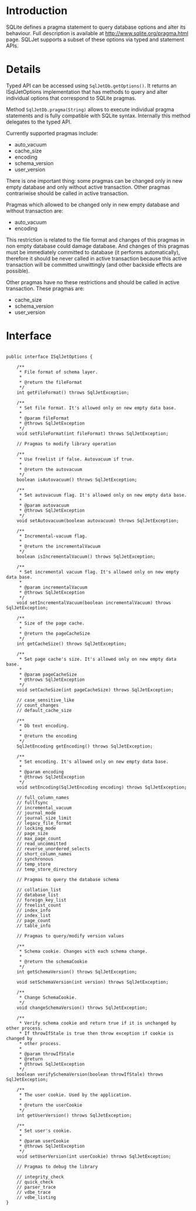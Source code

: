 # Introduction #
SQLite defines a pragma statement to query database options and alter its behaviour. Full description is available at http://www.sqlite.org/pragma.html page. SQLJet supports a subset of these options via typed and statement APIs.

# Details #
Typed API can be accessed using `SqlJetDb.getOptions()`. It returns an ISqlJetOptions implementation that has methods to query and alter individual options that correspond to SQLite pragmas.

Method `SqlJetDb.pragma(String)` allows to execute individual pragma statements and is fully compatible with SQLite syntax. Internally this method delegates to the typed API.

Currently supported pragmas include:
  * auto\_vacuum
  * cache\_size
  * encoding
  * schema\_version
  * user\_version

There is one important thing: some pragmas can be changed only in new empty database and only without active transaction. Other pragmas contrariwise should be called in active transaction.

Pragmas which allowed to be changed only in new empty database and without transaction are:
  * auto\_vacuum
  * encoding

This restriction is related to the file format and changes of this pragmas in non empty database could damage database. And changes of this pragmas must be immediately committed to database (it performs automatically), therefore it should be never called in active transaction because this active transaction will be committed unwittingly (and other backside effects are possible).

Other pragmas have no these restrictions and should be called in active transaction. These pragmas are:
  * cache\_size
  * schema\_version
  * user\_version

# Interface #

```

public interface ISqlJetOptions {

    /**
     * File format of schema layer.
     * 
     * @return the fileFormat
     */
    int getFileFormat() throws SqlJetException;

    /**
     * Set file format. It's allowed only on new empty data base.
     * 
     * @param fileFormat
     * @throws SqlJetException
     */
    void setFileFormat(int fileFormat) throws SqlJetException;

    // Pragmas to modify library operation

    /**
     * Use freelist if false. Autovacuum if true.
     * 
     * @return the autovacuum
     */
    boolean isAutovacuum() throws SqlJetException;

    /**
     * Set autovacuum flag. It's allowed only on new empty data base.
     * 
     * @param autovacuum
     * @throws SqlJetException
     */
    void setAutovacuum(boolean autovacuum) throws SqlJetException;

    /**
     * Incremental-vacuum flag.
     * 
     * @return the incrementalVacuum
     */
    boolean isIncrementalVacuum() throws SqlJetException;

    /**
     * Set incremental vacuum flag. It's allowed only on new empty data base.
     * 
     * @param incrementalVacuum
     * @throws SqlJetException
     */
    void setIncrementalVacuum(boolean incrementalVacuum) throws SqlJetException;

    /**
     * Size of the page cache.
     * 
     * @return the pageCacheSize
     */
    int getCacheSize() throws SqlJetException;

    /**
     * Set page cache's size. It's allowed only on new empty data base.
     * 
     * @param pageCacheSize
     * @throws SqlJetException
     */
    void setCacheSize(int pageCacheSize) throws SqlJetException;

    // case_sensitive_like
    // count_changes
    // default_cache_size

    /**
     * Db text encoding.
     * 
     * @return the encoding
     */
    SqlJetEncoding getEncoding() throws SqlJetException;

    /**
     * Set encoding. It's allowed only on new empty data base.
     * 
     * @param encoding
     * @throws SqlJetException
     */
    void setEncoding(SqlJetEncoding encoding) throws SqlJetException;

    // full_column_names
    // fullfsync
    // incremental_vacuum
    // journal_mode
    // journal_size_limit
    // legacy_file_format
    // locking_mode
    // page_size
    // max_page_count
    // read_uncommitted
    // reverse_unordered_selects
    // short_column_names
    // synchronous
    // temp_store
    // temp_store_directory

    // Pragmas to query the database schema

    // collation_list
    // database_list
    // foreign_key_list
    // freelist_count
    // index_info
    // index_list
    // page_count
    // table_info

    // Pragmas to query/modify version values

    /**
     * Schema cookie. Changes with each schema change.
     * 
     * @return the schemaCookie
     */
    int getSchemaVersion() throws SqlJetException;

    void setSchemaVersion(int version) throws SqlJetException;

    /**
     * Change SchemaCookie.
     */
    void changeSchemaVersion() throws SqlJetException;

    /**
     * Verify schema cookie and return true if it is unchanged by other process.
     * If throwIfStale is true then throw exception if cookie is changed by
     * other process.
     * 
     * @param throwIfStale
     * @return
     * @throws SqlJetException
     */
    boolean verifySchemaVersion(boolean throwIfStale) throws SqlJetException;

    /**
     * The user cookie. Used by the application.
     * 
     * @return the userCookie
     */
    int getUserVersion() throws SqlJetException;

    /**
     * Set user's cookie.
     * 
     * @param userCookie
     * @throws SqlJetException
     */
    void setUserVersion(int userCookie) throws SqlJetException;

    // Pragmas to debug the library

    // integrity_check
    // quick_check
    // parser_trace
    // vdbe_trace
    // vdbe_listing
}

```